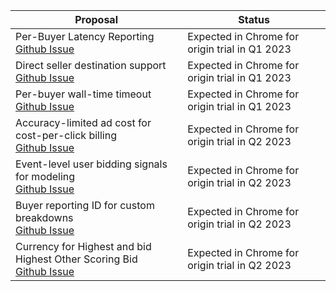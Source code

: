 <table class="with-heading-tint with-borders width-full">
  <thead>
    <tr>
      <th>Proposal</th>
      <th>Status</th>
    </tr>
  </thead>
  <tr>
    <td>Per-Buyer Latency Reporting</br>
      <a href="https://github.com/WICG/turtledove/issues/299">Github Issue</a>
    </td>
    <td>Expected in Chrome for origin trial in Q1 2023</td>
  </tr>
  <tr>
    <td>Direct seller destination support</br>
      <a href="https://github.com/WICG/turtledove/issues/441">Github Issue</a>
    </td>
    <td>Expected in Chrome for origin trial in Q1 2023</td>
  </tr>
  <tr>
    <td>Per-buyer wall-time timeout</br>
      <a href="https://github.com/WICG/turtledove/issues/293">Github Issue</a>
    </td>
    <td>Expected in Chrome for origin trial in Q1 2023</td>
  </tr>
  <tr>
    <td>Accuracy-limited ad cost for cost-per-click billing</br>
      <a href="https://github.com/WICG/turtledove/issues/356">Github Issue</a>
    </td>
    <td>Expected in Chrome for origin trial in Q2 2023</td>
  </tr>
  <tr>
    <td>Event-level user bidding signals for modeling</br>
      <a href="https://github.com/WICG/turtledove/issues/435">Github Issue</a>
    </td>
    <td>Expected in Chrome for origin trial in Q2 2023</td>
  </tr>
  <tr>
    <td>Buyer reporting ID for custom breakdowns</br>
      <a href="https://github.com/WICG/turtledove/issues/165">Github Issue</a>
    </td>
    <td>Expected in Chrome for origin trial in Q2 2023</td>
  </tr>
  <tr>
    <td>Currency for Highest and bid Highest Other Scoring Bid</br>
      <a href="https://github.com/WICG/turtledove/issues/166">Github Issue</a>
    </td>
    <td>Expected in Chrome for origin trial in Q2 2023</td>
  </tr>
</table>

